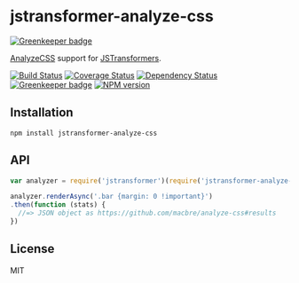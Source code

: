 # jstransformer-analyze-css

[![Greenkeeper badge](https://badges.greenkeeper.io/jstransformers/jstransformer-analyze-css.svg)](https://greenkeeper.io/)

[AnalyzeCSS](https://github.com/macbre/analyze-css) support for [JSTransformers](http://github.com/jstransformers).

[![Build Status](https://img.shields.io/travis/jstransformers/jstransformer-analyze-css/master.svg)](https://travis-ci.org/jstransformers/jstransformer-analyze-css)
[![Coverage Status](https://img.shields.io/codecov/c/github/jstransformers/jstransformer-analyze-css/master.svg)](https://codecov.io/gh/jstransformers/jstransformer-analyze-css)
[![Dependency Status](https://img.shields.io/david/jstransformers/jstransformer-analyze-css/master.svg)](http://david-dm.org/jstransformers/jstransformer-analyze-css)
[![Greenkeeper badge](https://badges.greenkeeper.io/jstransformers/jstransformer-analyze-css.svg)](https://greenkeeper.io/)
[![NPM version](https://img.shields.io/npm/v/jstransformer-analyze-css.svg)](https://www.npmjs.org/package/jstransformer-analyze-css)

## Installation

    npm install jstransformer-analyze-css

## API

```js
var analyzer = require('jstransformer')(require('jstransformer-analyze-css'))

analyzer.renderAsync('.bar {margin: 0 !important}')
.then(function (stats) {
  //=> JSON object as https://github.com/macbre/analyze-css#results
})
```

## License

MIT
